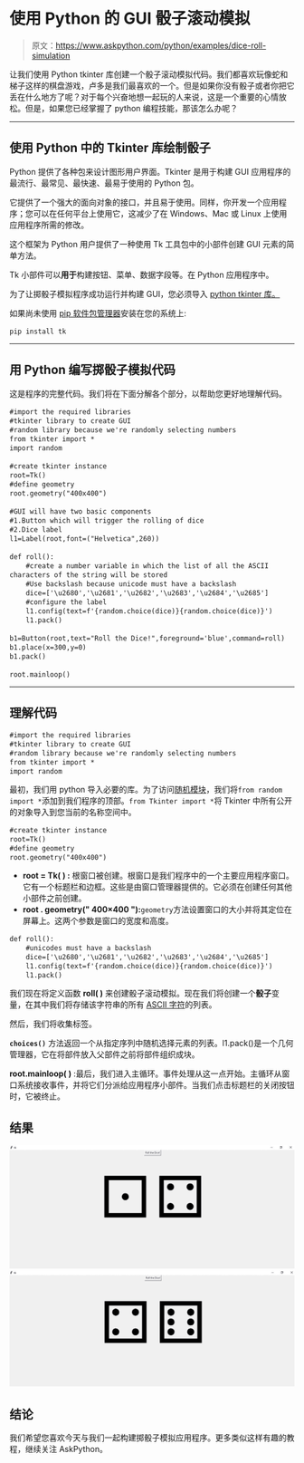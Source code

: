 # 使用 Python 的 GUI 骰子滚动模拟

> 原文：<https://www.askpython.com/python/examples/dice-roll-simulation>

让我们使用 Python tkinter 库创建一个骰子滚动模拟代码。我们都喜欢玩像蛇和梯子这样的棋盘游戏，卢多是我们最喜欢的一个。但是如果你没有骰子或者你把它丢在什么地方了呢？对于每个兴奋地想一起玩的人来说，这是一个重要的心情放松。但是，如果您已经掌握了 python 编程技能，那该怎么办呢？

* * *

## 使用 Python 中的 Tkinter 库绘制骰子

Python 提供了各种包来设计图形用户界面。Tkinter 是用于构建 GUI 应用程序的最流行、最常见、最快速、最易于使用的 Python 包。

它提供了一个强大的面向对象的接口，并且易于使用。同样，你开发一个应用程序；您可以在任何平台上使用它，这减少了在 Windows、Mac 或 Linux 上使用应用程序所需的修改。

这个框架为 Python 用户提供了一种使用 Tk 工具包中的小部件创建 GUI 元素的简单方法。

Tk 小部件可以**用于**构建按钮、菜单、数据字段等。在 Python 应用程序中。

为了让掷骰子模拟程序成功运行并构建 GUI，您必须导入 [python tkinter 库。](https://www.askpython.com/python-modules/tkinter/tkinter-canvas)

如果尚未使用 [pip 软件包管理器](https://www.askpython.com/python-modules/python-pip)安装在您的系统上:

```
pip install tk

```

* * *

## 用 Python 编写掷骰子模拟代码

这是程序的完整代码。我们将在下面分解各个部分，以帮助您更好地理解代码。

```
#import the required libraries
#tkinter library to create GUI
#random library because we're randomly selecting numbers
from tkinter import *
import random

#create tkinter instance
root=Tk()
#define geometry
root.geometry("400x400")

#GUI will have two basic components
#1.Button which will trigger the rolling of dice
#2.Dice label
l1=Label(root,font=("Helvetica",260))

def roll():
    #create a number variable in which the list of all the ASCII characters of the string will be stored
    #Use backslash because unicode must have a backslash 
    dice=['\u2680','\u2681','\u2682','\u2683','\u2684','\u2685']
    #configure the label
    l1.config(text=f'{random.choice(dice)}{random.choice(dice)}')
    l1.pack()

b1=Button(root,text="Roll the Dice!",foreground='blue',command=roll)
b1.place(x=300,y=0)
b1.pack()

root.mainloop()

```

* * *

## 理解代码

```
#import the required libraries
#tkinter library to create GUI
#random library because we're randomly selecting numbers
from tkinter import *
import random

```

最初，我们用 python 导入必要的库。为了访问[随机模块](https://www.askpython.com/python-modules/python-random-module-generate-random-numbers-sequences)，我们将`from random import *`添加到我们程序的顶部。`from Tkinter import *`将 Tkinter 中所有公开的对象导入到您当前的名称空间中。

```
#create tkinter instance
root=Tk()
#define geometry
root.geometry("400x400")

```

*   **root = Tk( ) :** 根窗口被创建。根窗口是我们程序中的一个主要应用程序窗口。它有一个标题栏和边框。这些是由窗口管理器提供的。它必须在创建任何其他小部件之前创建。
*   **root . geometry(" 400×400 "):**`geometry`方法设置窗口的大小并将其定位在屏幕上。这两个参数是窗口的宽度和高度。

```
def roll():
    #unicodes must have a backslash
    dice=['\u2680','\u2681','\u2682','\u2683','\u2684','\u2685']
    l1.config(text=f'{random.choice(dice)}{random.choice(dice)}')
    l1.pack()

```

我们现在将定义函数 **roll( )** 来创建骰子滚动模拟。现在我们将创建一个**骰子**变量，在其中我们将存储该字符串的所有 [ASCII 字符](https://www.askpython.com/python/built-in-methods/python-ascii-function)的列表。

然后，我们将收集标签。

**`choices()`** 方法返回一个从指定序列中随机选择元素的列表。l1.pack()是一个几何管理器，它在将部件放入父部件之前将部件组织成块。

**root.mainloop( )** :最后，我们进入主循环。事件处理从这一点开始。主循环从窗口系统接收事件，并将它们分派给应用程序小部件。当我们点击标题栏的关闭按钮时，它被终止。

## **结果**

![dice roll simulation](img/2ec685b0d62fe8ff6a28033e7e47b255.png)![dice roll simulation](img/3605c91a6e2a59056097eec8470d3693.png)

## 结论

我们希望您喜欢今天与我们一起构建掷骰子模拟应用程序。更多类似这样有趣的教程，继续关注 AskPython。